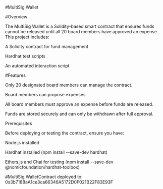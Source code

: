 #MultiSig Wallet

#Overview

The MultiSig Wallet is a Solidity-based smart contract that ensures funds cannot be released until all 20 board members have approved an expense. This project includes:

A Solidity contract for fund management

Hardhat test scripts

An automated interaction script

#Features

Only 20 designated board members can manage the contract.

Board members can propose expenses.

All board members must approve an expense before funds are released.

Funds are stored securely and can only be withdrawn after full approval.

Prerequisites

Before deploying or testing the contract, ensure you have:

Node.js installed

Hardhat installed (npm install --save-dev hardhat)

Ethers.js and Chai for testing (npm install --save-dev @nomicfoundation/hardhat-toolbox)


#MultiSig WalletContract deployed to: 0x3b7188aA1ce3ca66346A5172D0F021B22F83E93F


